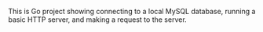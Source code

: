 This is Go project showing connecting to a local MySQL database, running a basic HTTP server, and making a request to the server.

